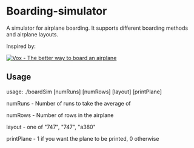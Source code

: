 # Boarding-simulator

A simulator for airplane boarding. It supports different boarding methods and airplane layouts.

Inspired by: 

[![Vox - The better way to board an airplane](https://img.youtube.com/vi/cMgarcFkXz4/0.jpg)](https://www.youtube.com/watch?v=cMgarcFkXz4)

## Usage
usage: ./boardSim \[numRuns\] \[numRows\] \[layout\] \[printPlane\]

numRuns - Number of runs to take the average of

numRows - Number of rows in the airplane

layout - one of "747", "747", "a380"
  
printPlane - 1 if you want the plane to be printed, 0 otherwise
